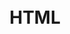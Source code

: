 # HTML
<!DOCTYPE html>
<html lang="en">
<head>
    <meta charset="UTF-8">
    <meta name="viewport" content="width=device-width, initial-scale=1.0">
    <title>Card Design in html and css</title>
    <link rel="stylesheet" href="https://cdn.jsdelivr.net/npm/bootstrap-icons@1.11.3/font/bootstrap-icons.min.css">
    <style>
        *{
            padding: 0;
            margin: 0;
            box-sizing: border-box;
        }
        body{
            display: flex;
            justify-content: center;
            align-items: center;
            height: 100vh;
          
        }
        .Container{
            height: 450px;
            width: 300px;
            overflow: hidden;
            box-shadow: 3px 3px 19px black;
            border-radius: 10px;
            background-color:#939185;
        }
        .logo-icon{
            padding: 10px;
            display: flex;
            align-items: center;
            justify-content: space-between; background-color: #B6C7AA;
        }
        .logo-icon img{
            height: 25px;
        }
        .logo-icon .bi-bag{
            font-size: 25px;
        }
        .shoes-img img{
            width: 300px;
            filter: drop-shadow(25px 25px 10px rgba(0, 0, 0, 0.5));
        }
        .card-text{
            padding: 10px; 
            background-color: #E7D4B5;
           
        }
        .card-text .span1{
            font-weight: bold;
            font-size: 15px;
            font-family:'Gill Sans', 'Gill Sans MT', Calibri, 'Trebuchet MS', sans-serif;
            color:#EE4E4E;
        }
        .card-text p{
            font-size: small;
            color: black;
        }
        .card-text .bi-star-fill,.bi-star{
            font-size: 12px;
        }
        .color-price{
            margin-top: 10px;
            display: flex;
            align-items: center;
            justify-content: space-between;
        }
        .blue-background-round{
            height: 15px;
            width: 15px;
            border-radius: 50%;
            background-color: black;
        }
        .red-background-round{
            height: 15px;
            width: 15px;
            border-radius: 50%;
            background-color:white;
            border: 2PX solid black;
        }
        .yellow-background-round{
            height: 15px;
            width: 15px;
            border-radius: 50%;
            background-color: SILVER;
           
        }
        .color-round{
            display: flex;
            align-items: center;
            width: 120px;
            justify-content: space-between;
            
        }
        .color-price div span{
            font-size: 10px;
        }
        .buy-button{
            padding: 10px;
            background-image: linear-gradient(to right, rgba(0, 0, 255, 0.53), rgba(128, 0, 128, 0.493));
            font-size: 20px;
            font-weight: bold;
            border-radius: 40px;
            text-align: center;
            color: white;
            font-family:'Gill Sans', 'Gill Sans MT', Calibri, 'Trebuchet MS', sans-serif;
            margin-top: 10px;
        }
    </style>
</head>
<body>
    <div class="Container">
        <div class="logo-icon">
            <img src="C:/sachin singh/sachin html/images-car-logo-removebg.png" alt="logo for card">
            <i class="bi bi-heart"></i>
        </div>
        <div class="shoes-img">
            <img src="C:\Users\Sachin Rajput\Downloads\project-image-removebg.png" alt="image">
        </div>
        <div class="card-text">
            <span class="span1">SCORPIO S11 CLASIC</span>
            <p>The Scorpio S11 Classic is a variant of the Mahindra Scorpio, a popular SUV in India. It is known for its rugged build, powerful performance.</p>
            <div><i class="bi bi-star-fill"></i> <i class="bi bi-star-fill"></i> <i class="bi bi-star-fill"></i> <i class="bi bi-star-fill"></i> <i class="bi bi-star-fill"></i></div>
            <div class="color-price">
               <div class="color-round">
                <h3>Color :</h3>
                <div class="blue-background-round"></div>
                <div class="red-background-round"></div>
                <div class="yellow-background-round"></div>
               </div>
               <div><h3>₹ 22 L/-</h3><span>twenty two lakh only</span></div>
            </div>
            <div class="buy-button">
                view details
            </div>
        </div>
    </div>
</body>
</html>
